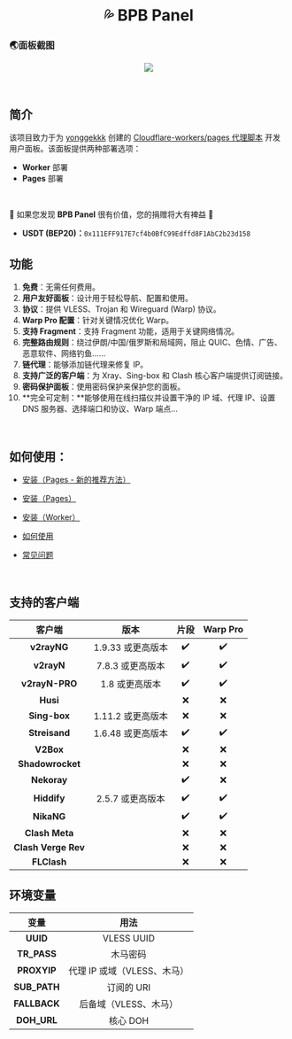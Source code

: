 <h1 align="center">💦 BPB Panel</h1>

### 🌏面板截图 

<p align="center">
  <img src="https://github.com/TgDaosheng/Fork-BPB-Panel/blob/main/docs/assets/images/panel-overview.jpg?raw=true">
</p>
<br>

## 简介
该项目致力于为 [yonggekkk](https://github.com/yonggekkk) 创建的 [Cloudflare-workers/pages 代理脚本](https://github.com/yonggekkk/Cloudflare-workers-pages-vless) 开发用户面板。该面板提供两种部署选项：
- **Worker** 部署
- **Pages** 部署
<br>

🌟 如果您发现 **BPB Panel** 很有价值，您的捐赠将大有裨益 🌟
- **USDT (BEP20)：**`0x111EFF917E7cf4b0BfC99Edffd8F1AbC2b23d158`

## 功能

1. **免费**：无需任何费用。
2. **用户友好面板**：设计用于轻松导航、配置和使用。
3. **协议**：提供 VLESS、Trojan 和 Wireguard (Warp) 协议。
4. **Warp Pro 配置**：针对关键情况优化 Warp。
5. **支持 Fragment**：支持 Fragment 功能，适用于关键网络情况。
6. **完整路由规则**：绕过伊朗/中国/俄罗斯和局域网，阻止 QUIC、色情、广告、恶意软件、网络钓鱼……
7. **链代理**：能够添加链代理来修复 IP。
8. **支持广泛的客户端**：为 Xray、Sing-box 和 Clash 核心客户端提供订阅链接。
9. **密码保护面板**：使用密码保护来保护您的面板。
10. **完全可定制：**能够使用在线扫描仪并设置干净的 IP 域、代理 IP、设置 DNS 服务器、选择端口和协议、Warp 端点...
<br>

## 如何使用：
- [安装（Pages - 新的推荐方法）](docs/pages_upload_installation_fa.md)

- [安装（Pages）](docs/pages_installation_fa.md)

- [安装（Worker）](docs/worker_installation_fa.md)

- [如何使用](docs/configuration_fa.md)

- [常见问题](docs/faq.md)
<br>

## 支持的客户端
| 客户端 | 版本 | 片段 | Warp Pro |
| :-------------: | :-------------: | :-------------: | :-------------: |
| **v2rayNG** | 1.9.33 或更高版本 | :heavy_check_mark: | :heavy_check_mark: |
| **v2rayN** | 7.8.3 或更高版本 | :heavy_check_mark: | :heavy_check_mark: |
| **v2rayN-PRO** | 1.8 或更高版本 | :heavy_check_mark: | :heavy_check_mark: |
| **Husi** | | :x: | :x: |
| **Sing-box** | 1.11.2 或更高版本 | :x: | :x: |
| **Streisand** | 1.6.48 或更高版本 | :heavy_check_mark: | :heavy_check_mark: |
| **V2Box** | | :x: | :x: |
| **Shadowrocket** | | :x: | :x: |
| **Nekoray** | | :heavy_check_mark: | :x: |
| **Hiddify** | 2.5.7 或更高版本 | :heavy_check_mark: | :heavy_check_mark: |
| **NikaNG** | | :heavy_check_mark: | :heavy_check_mark: |
| **Clash Meta** | | :x: | :x: |
| **Clash Verge Rev** | | :x: | :x: |
| **FLClash** | | :x: | :x: |

## 环境变量
| 变量 | 用法 |
| :-------------: | :-------------: |
| **UUID** | VLESS UUID |
| **TR_PASS** | 木马密码 |
| **PROXYIP** | 代理 IP 或域（VLESS、木马） |
| **SUB_PATH** | 订阅的 URI |
| **FALLBACK** | 后备域（VLESS、木马） |
| **DOH_URL** | 核心 DOH |
